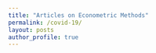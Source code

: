 ```yaml
---
title: "Articles on Econometric Methods"
permalink: /covid-19/
layout: posts
author_profile: true
---
```

